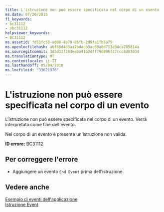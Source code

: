```yaml
---
title: L'istruzione non può essere specificata nel corpo di un evento
ms.date: 07/20/2015
f1_keywords:
- bc31112
- vbc31112
helpviewer_keywords:
- BC31112
ms.assetid: fd51fc53-a008-4b79-85fb-2d9fa1fb5a79
ms.openlocfilehash: a6f86d4d3aa7bdacb3ac60a0d713a94ca705814a
ms.sourcegitcommit: 3d5d33f384eeba41b2dff79d096f47ccc8d8f03d
ms.translationtype: MT
ms.contentlocale: it-IT
ms.lasthandoff: 05/04/2018
ms.locfileid: "33621976"
---
```

# <a name="statement-cannot-appear-within-an-event-body"></a>L'istruzione non può essere specificata nel corpo di un evento
L'istruzione non può essere specificata nel corpo di un evento. Verrà interpretata come fine dell'evento.  
  
 Nel corpo di un evento è presente un'istruzione non valida.  
  
 **ID errore:** BC31112  
  
## <a name="to-correct-this-error"></a>Per correggere l'errore  
  
-   Aggiungere un evento `End Event` prima dell'istruzione.  
  
## <a name="see-also"></a>Vedere anche  
 [Esempio di eventi dell'applicazione](http://msdn.microsoft.com/library/289a787f-b97e-43c8-a304-fe95e45f4a0d)  
 [Istruzione Event](../../visual-basic/language-reference/statements/event-statement.md)
